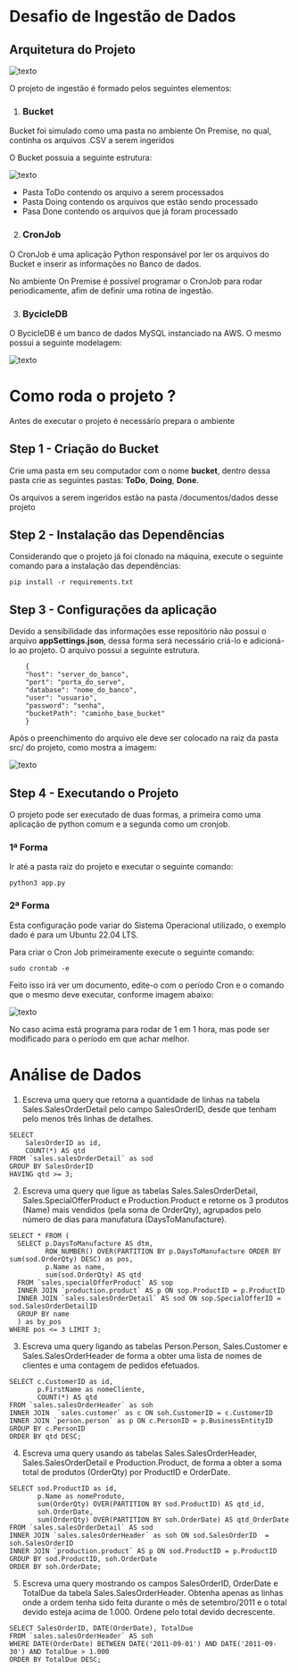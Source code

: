 # Desafio de Ingestão de Dados

## Arquitetura do Projeto

![texto](./documentos/RoxChallenge.drawio.png)

O projeto de ingestão é formado pelos seguintes elementos:

1. ### Bucket

Bucket foi simulado como uma pasta no ambiente On Premise, no qual, continha os arquivos .CSV a serem ingeridos

O Bucket possuia a seguinte estrutura:

![texto](./documentos/estruturaBucket.png)

* Pasta ToDo contendo os arquivo a serem processados
* Pasta Doing contendo os arquivos que estão sendo processado
* Pasa Done contendo os arquivos que já foram processado


2. ### CronJob

O CronJob é uma aplicação Python responsável por ler os arquivos do Bucket e inserir as informações no Banco de dados.

No ambiente On Premise é possível programar o CronJob para rodar periodicamente, afim de definir uma rotina de ingestão.

3. ### BycicleDB

O BycicleDB é um banco de dados MySQL instanciado na AWS. O mesmo possui a seguinte modelagem:


![texto](./documentos/modelagemBanco.png)


# Como roda o projeto ?

Antes de executar o projeto é necessário prepara o ambiente

## Step 1 - Criação do Bucket

Crie uma pasta em seu computador com o nome **bucket**, dentro dessa pasta crie as seguintes pastas: **ToDo**, **Doing**, **Done**.

Os arquivos a serem ingeridos estão na pasta /documentos/dados desse projeto

## Step 2 - Instalação das Dependências 

Considerando que o projeto já foi clonado na máquina, execute o seguinte comando para a instalação das dependências:

```
pip install -r requirements.txt

```

## Step 3 - Configurações da aplicação

Devido a sensibilidade das informações esse repositório não possui o arquivo **appSettings.json**, dessa forma será necessário criá-lo e adicioná-lo ao projeto. O arquivo possui a seguinte estrutura.

```
    {
    "host": "server_do_banco",
    "port": "porta_do_serve",
    "database": "nome_do_banco",
    "user": "usuario",
    "password": "senha",
    "bucketPath": "caminho_base_bucket"
    }

```
Após o preenchimento do arquivo ele deve ser colocado na raiz da pasta src/ do projeto, como mostra a imagem:

![texto](./documentos/estrturaPastas.png)


## Step 4 - Executando o Projeto

O projeto pode ser executado de duas formas, a primeira como uma aplicação de python comum e a segunda como um cronjob.

### 1ª Forma

Ir até a pasta raiz do projeto e executar o seguinte comando:


```
python3 app.py

```

### 2ª Forma

Esta configuração pode variar do Sistema Operacional utilizado, o exemplo dado é para um Ubuntu 22.04 LTS.

Para criar o Cron Job primeiramente execute o seguinte comando:

```
sudo crontab -e

```

Feito isso irá ver um documento, edite-o com o período Cron e o comando que o mesmo deve executar, conforme imagem abaixo:

![texto](./documentos/cronjobFile.png)

No caso acima está programa para rodar de 1 em 1 hora, mas pode ser modificado para o período em que achar melhor.

# Análise de Dados

1. Escreva uma query que retorna a quantidade de linhas na tabela Sales.SalesOrderDetail pelo campo SalesOrderID, desde que tenham pelo menos três linhas de detalhes.

```
SELECT 
	SalesOrderID as id, 
	COUNT(*) AS qtd 
FROM `sales.salesOrderDetail` as sod
GROUP BY SalesOrderID
HAVING qtd >= 3;

```

2. Escreva uma query que ligue as tabelas Sales.SalesOrderDetail, Sales.SpecialOfferProduct e Production.Product e retorne os 3 produtos (Name) mais vendidos (pela soma de OrderQty), agrupados pelo número de dias para manufatura (DaysToManufacture).

```
SELECT * FROM (
  SELECT p.DaysToManufacture AS dtm,
         ROW_NUMBER() OVER(PARTITION BY p.DaysToManufacture ORDER BY sum(sod.OrderQty) DESC) as pos,
         p.Name as name,
         sum(sod.OrderQty) AS qtd
  FROM `sales.specialOfferProduct` AS sop 
  INNER JOIN `production.product` AS p ON sop.ProductID = p.ProductID
  INNER JOIN `sales.salesOrderDetail` AS sod ON sop.SpecialOfferID = sod.SalesOrderDetailID
  GROUP BY name
  ) as by_pos
WHERE pos <= 3 LIMIT 3;
```

3. Escreva uma query ligando as tabelas Person.Person, Sales.Customer e Sales.SalesOrderHeader de forma a obter uma lista de nomes de clientes e uma contagem de pedidos efetuados.

```
SELECT c.CustomerID as id, 
       p.FirstName as nomeCliente, 
       COUNT(*) AS qtd 
FROM `sales.salesOrderHeader` as soh
INNER JOIN	`sales.customer` as c ON soh.CustomerID = c.CustomerID
INNER JOIN `person.person` as p ON c.PersonID = p.BusinessEntityID 
GROUP BY c.PersonID
ORDER BY qtd DESC;

```

4. Escreva uma query usando as tabelas Sales.SalesOrderHeader, Sales.SalesOrderDetail e Production.Product, de forma a obter a soma total de produtos (OrderQty) por ProductID e OrderDate.

```
SELECT sod.ProductID as id, 
       p.Name as nomeProduto,
       sum(OrderQty) OVER(PARTITION BY sod.ProductID) AS qtd_id,
       soh.OrderDate,  
       sum(OrderQty) OVER(PARTITION BY soh.OrderDate) AS qtd_OrderDate
FROM `sales.salesOrderDetail` AS sod
INNER JOIN `sales.salesOrderHeader` as soh ON sod.SalesOrderID  = soh.SalesOrderID 
INNER JOIN `production.product` AS p ON sod.ProductID = p.ProductID 
GROUP BY sod.ProductID, soh.OrderDate
ORDER BY soh.OrderDate;

```

5. Escreva uma query mostrando os campos SalesOrderID, OrderDate e TotalDue da tabela Sales.SalesOrderHeader. Obtenha apenas as linhas onde a ordem tenha sido feita durante o mês de setembro/2011 e o total devido esteja acima de 1.000. Ordene pelo total devido decrescente.

```
SELECT SalesOrderID, DATE(OrderDate), TotalDue 
FROM `sales.salesOrderHeader` AS soh 
WHERE DATE(OrderDate) BETWEEN DATE('2011-09-01') AND DATE('2011-09-30') AND TotalDue > 1.000
ORDER BY TotalDue DESC;

```




